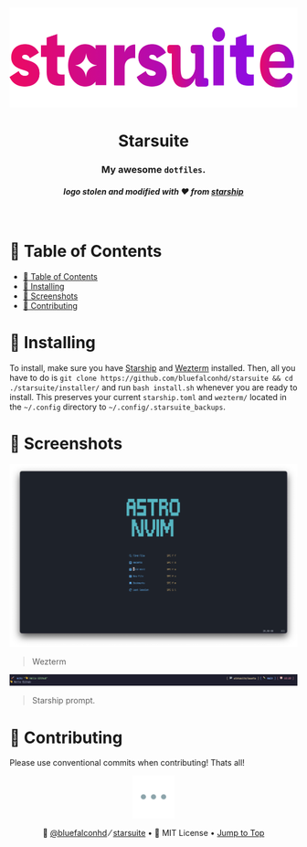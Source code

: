 <!-- Readmeify - @readmeify/docs -->

<!-- Top section -->
<p align="center">
  <img src="./assets/logo.png" height="175px">
  <br>
  <h1 align="center" >Starsuite</h1>
  <h3 align="center" >My awesome <code>dotfiles</code>.</h3>
  <h5 align="center">logo stolen and modified with ❤️ from <a href="https://github.com/starship/starship">starship</a><h5>

</p>

<br>

<!-- Table of contents -->
# 🧂 Table of Contents
- [🧂 Table of Contents](#-table-of-contents)
- [📡 Installing](#-installing)
- [🌅 Screenshots](#-screenshots)
- [🚀 Contributing](#-contributing)

<!-- Main Usage -->
# 📡 Installing
To install, make sure you have [Starship](https://starship.rs) and [Wezterm](https://wezfurlong.org/wezterm/) installed. Then, all you have to do is `git clone https://github.com/bluefalconhd/starsuite && cd ./starsuite/installer/` and run `bash install.sh` whenever you are ready to install. This preserves your current `starship.toml` and `wezterm/` located in the `~/.config` directory to `~/.config/.starsuite_backups`.

# 🌅 Screenshots
![Wezterm.png](./assets/wezterm.png)
> Wezterm

![Promt.png](assets/prompt.png)
> Starship prompt.

# 🚀 Contributing
Please use conventional commits when contributing! Thats all!




<!-- Footer  -->
<p align="center" ><img src="./assets/seperator.png" height="75px"></p>

<p align="center">
  <span>
    👼
    <a href="https://github.com/bluefalconhd">@bluefalconhd</a>
  </span>
  ⁄
  <span>
    <a href="https://github.com/bluefalconhd/starsuite">starsuite</a>
  </span>
  •
  <span>👮 MIT License</span>
  •
  <span><a href="#-table-of-contents">Jump to Top</a></span>
</p>
